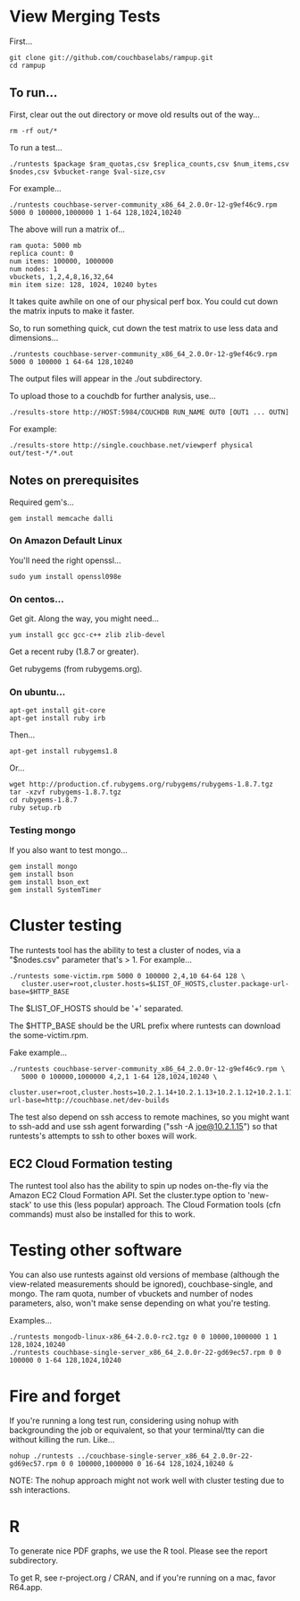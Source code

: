 # View Merging Tests

First...

    git clone git://github.com/couchbaselabs/rampup.git
    cd rampup

## To run...

First, clear out the out directory or move old results out of the way...

    rm -rf out/*

To run a test...

    ./runtests $package $ram_quotas,csv $replica_counts,csv $num_items,csv $nodes,csv $vbucket-range $val-size,csv

For example...

    ./runtests couchbase-server-community_x86_64_2.0.0r-12-g9ef46c9.rpm 5000 0 100000,1000000 1 1-64 128,1024,10240

The above will run a matrix of...

    ram quota: 5000 mb
    replica count: 0
    num items: 100000, 1000000
    num nodes: 1
    vbuckets, 1,2,4,8,16,32,64
    min item size: 128, 1024, 10240 bytes

It takes quite awhile on one of our physical perf box. You could cut
down the matrix inputs to make it faster.

So, to run something quick, cut down the test matrix to use less data
and dimensions...

    ./runtests couchbase-server-community_x86_64_2.0.0r-12-g9ef46c9.rpm 5000 0 100000 1 64-64 128,10240

The output files will appear in the ./out subdirectory.

To upload those to a couchdb for further analysis, use...

    ./results-store http://HOST:5984/COUCHDB RUN_NAME OUT0 [OUT1 ... OUTN]

For example:

    ./results-store http://single.couchbase.net/viewperf physical out/test-*/*.out

## Notes on prerequisites

Required gem's...

    gem install memcache dalli

### On Amazon Default Linux

You'll need the right openssl...

    sudo yum install openssl098e

### On centos...

Get git.  Along the way, you might need...

    yum install gcc gcc-c++ zlib zlib-devel

Get a recent ruby (1.8.7 or greater).

Get rubygems (from rubygems.org).

### On ubuntu...

    apt-get install git-core
    apt-get install ruby irb

Then...

    apt-get install rubygems1.8

Or...

    wget http://production.cf.rubygems.org/rubygems/rubygems-1.8.7.tgz
    tar -xzvf rubygems-1.8.7.tgz
    cd rubygems-1.8.7
    ruby setup.rb

### Testing mongo

If you also want to test mongo...

    gem install mongo
    gem install bson
    gem install bson_ext
    gem install SystemTimer

# Cluster testing

The runtests tool has the ability to test a cluster of nodes, via a
"$nodes.csv" parameter that's > 1.  For example...

    ./runtests some-victim.rpm 5000 0 100000 2,4,10 64-64 128 \
       cluster.user=root,cluster.hosts=$LIST_OF_HOSTS,cluster.package-url-base=$HTTP_BASE

The $LIST_OF_HOSTS should be '+' separated.

The $HTTP_BASE should be the URL prefix where runtests can download the some-victim.rpm.

Fake example...

    ./runtests couchbase-server-community_x86_64_2.0.0r-12-g9ef46c9.rpm \
       5000 0 100000,1000000 4,2,1 1-64 128,1024,10240 \
       cluster.user=root,cluster.hosts=10.2.1.14+10.2.1.13+10.2.1.12+10.2.1.11,cluster.package-url-base=http://couchbase.net/dev-builds

The test also depend on ssh access to remote machines, so you might
want to ssh-add and use ssh agent forwarding ("ssh -A joe@10.2.1.15")
so that runtests's attempts to ssh to other boxes will work.

## EC2 Cloud Formation testing

The runtest tool also has the ability to spin up nodes on-the-fly via
the Amazon EC2 Cloud Formation API.  Set the cluster.type option to
'new-stack' to use this (less popular) approach.  The Cloud Formation
tools (cfn commands) must also be installed for this to work.

# Testing other software

You can also use runtests against old versions of membase (although
the view-related measurements should be ignored), couchbase-single,
and mongo.  The ram quota, number of vbuckets and number of nodes
parameters, also, won't make sense depending on what you're testing.

Examples...

    ./runtests mongodb-linux-x86_64-2.0.0-rc2.tgz 0 0 10000,1000000 1 1 128,1024,10240
    ./runtests couchbase-single-server_x86_64_2.0.0r-22-gd69ec57.rpm 0 0 100000 0 1-64 128,1024,10240

# Fire and forget

If you're running a long test run, considering using nohup with
backgrounding the job or equivalent, so that your terminal/tty can die
without killing the run.  Like...

    nohup ./runtests ../couchbase-single-server_x86_64_2.0.0r-22-gd69ec57.rpm 0 0 100000,1000000 0 16-64 128,1024,10240 &

NOTE: The nohup approach might not work well with cluster testing due
to ssh interactions.

# R

To generate nice PDF graphs, we use the R tool.  Please see the report subdirectory.

To get R, see r-project.org / CRAN, and if you're running on a mac, favor R64.app.

